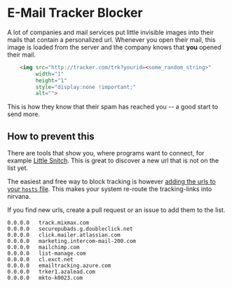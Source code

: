 # E-Mail Tracker Blocker

A lot of companies and mail services put little invisible images into their mails that contain a personalized url. Whenever you open their mail, this image is loaded from the server and the company knows that __you__ opened their mail.

```` html
    <img src="http://tracker.com/trk?yourid=<some_random_string>" 
         width="1" 
         height="1" 
         style="display:none !important;" 
         alt="">
````

This is how they know that their spam has reached you -- a good start to send more.

## How to prevent this

There are tools that show you, where programs want to connect, for example [Little Snitch](https://www.obdev.at/products/littlesnitch/index.html). This is great to discover a new url that is not on the list yet. 

The easiest and free way to block tracking is however [adding the urls to your `hosts` file](http://www.howtogeek.com/howto/27350/beginner-geek-how-to-edit-your-hosts-file/). This makes your system re-route the tracking-links into nirvana.

If you find new urls, create a pull request or an issue to add them to the list.

````
0.0.0.0   track.mixmax.com
0.0.0.0   securepubads.g.doubleclick.net
0.0.0.0   click.mailer.atlassian.com
0.0.0.0   marketing.intercom-mail-200.com 
0.0.0.0   mailchimp.com
0.0.0.0   list-manage.com
0.0.0.0   cl.exct.net
0.0.0.0   emailtracking.azure.com
0.0.0.0   trker1.azalead.com
0.0.0.0   mkto-k0023.com
````
